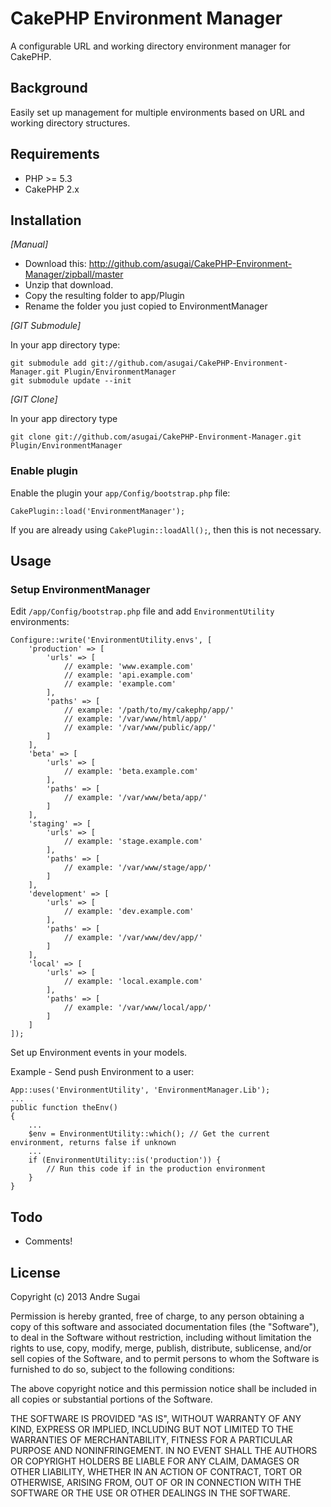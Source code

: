 # CakePHP Environment Manager

A configurable URL and working directory environment manager for CakePHP.

## Background

Easily set up management for multiple environments based on URL and working directory structures.

## Requirements

* PHP >= 5.3
* CakePHP 2.x

## Installation

_[Manual]_

* Download this: http://github.com/asugai/CakePHP-Environment-Manager/zipball/master
* Unzip that download.
* Copy the resulting folder to app/Plugin
* Rename the folder you just copied to EnvironmentManager

_[GIT Submodule]_

In your app directory type:

	git submodule add git://github.com/asugai/CakePHP-Environment-Manager.git Plugin/EnvironmentManager
	git submodule update --init

_[GIT Clone]_

In your app directory type

	git clone git://github.com/asugai/CakePHP-Environment-Manager.git Plugin/EnvironmentManager

### Enable plugin

Enable the plugin your `app/Config/bootstrap.php` file:

	CakePlugin::load('EnvironmentManager');

If you are already using `CakePlugin::loadAll();`, then this is not necessary.

## Usage

### Setup EnvironmentManager

Edit `/app/Config/bootstrap.php` file and add `EnvironmentUtility` environments:

    Configure::write('EnvironmentUtility.envs', [
    	'production' => [
    		'urls' => [
    			// example: 'www.example.com'
                // example: 'api.example.com'
                // example: 'example.com'
    		],
    		'paths' => [
                // example: '/path/to/my/cakephp/app/'
    		    // example: '/var/www/html/app/'
                // example: '/var/www/public/app/'
    		]
        ],
    	'beta' => [
    		'urls' => [
    		    // example: 'beta.example.com'
    		],
    		'paths' => [
    		    // example: '/var/www/beta/app/'
    		]
    	],
    	'staging' => [
    		'urls' => [
    		    // example: 'stage.example.com'
    		],
    		'paths' => [
    		    // example: '/var/www/stage/app/'
    		]
    	],
    	'development' => [
    		'urls' => [
    		    // example: 'dev.example.com'
    		],
    		'paths' => [
    		    // example: '/var/www/dev/app/'
    		]
    	],
    	'local' => [
    		'urls' => [
    			// example: 'local.example.com'
    		],
    		'paths' => [
    		    // example: '/var/www/local/app/'
    		]
        ]
	]);

Set up Environment events in your models.

Example - Send push Environment to a user:

    App::uses('EnvironmentUtility', 'EnvironmentManager.Lib');
    ...
    public function theEnv()
    {
        ... 
        $env = EnvironmentUtility::which(); // Get the current environment, returns false if unknown
        ...
        if (EnvironmentUtility::is('production')) {
            // Run this code if in the production environment
        }
    }

## Todo

* Comments!

## License

Copyright (c) 2013 Andre Sugai

Permission is hereby granted, free of charge, to any person obtaining a copy of this software and associated documentation files (the "Software"), to deal in the Software without restriction, including without limitation the rights to use, copy, modify, merge, publish, distribute, sublicense, and/or sell copies of the Software, and to permit persons to whom the Software is furnished to do so, subject to the following conditions:

The above copyright notice and this permission notice shall be included in all copies or substantial portions of the Software.

THE SOFTWARE IS PROVIDED "AS IS", WITHOUT WARRANTY OF ANY KIND, EXPRESS OR IMPLIED, INCLUDING BUT NOT LIMITED TO THE WARRANTIES OF MERCHANTABILITY, FITNESS FOR A PARTICULAR PURPOSE AND NONINFRINGEMENT. IN NO EVENT SHALL THE AUTHORS OR COPYRIGHT HOLDERS BE LIABLE FOR ANY CLAIM, DAMAGES OR OTHER LIABILITY, WHETHER IN AN ACTION OF CONTRACT, TORT OR OTHERWISE, ARISING FROM, OUT OF OR IN CONNECTION WITH THE SOFTWARE OR THE USE OR OTHER DEALINGS IN THE SOFTWARE.